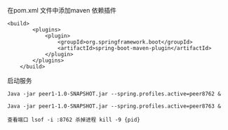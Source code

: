 在pom.xml 文件中添加maven 依赖插件

    <build>
            <plugins>
                <plugin>
                    <groupId>org.springframework.boot</groupId>
                    <artifactId>spring-boot-maven-plugin</artifactId>
                </plugin>
            </plugins>
        </build>

启动服务  

    Java -jar peer1-1.0-SNAPSHOT.jar --spring.profiles.active=peer8762 &

    Java -jar peer1-1.0-SNAPSHOT.jar --spring.profiles.active=peer8763 &
    
    查看端口 lsof -i :8762 杀掉进程 kill -9 {pid}

